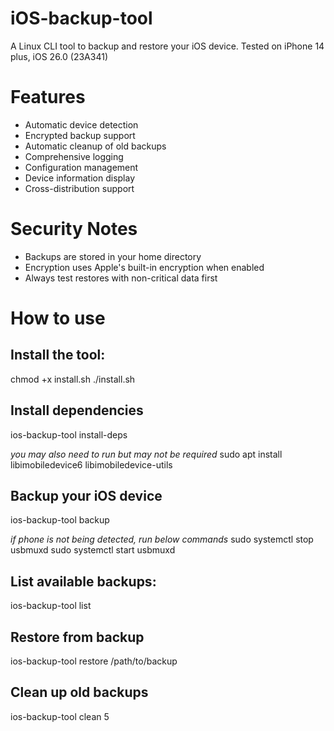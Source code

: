 # iOS-backup-tool
A Linux CLI tool to backup and restore your iOS device. Tested on iPhone 14 plus, iOS 26.0 (23A341)
# Features
- Automatic device detection
- Encrypted backup support
- Automatic cleanup of old backups
- Comprehensive logging
- Configuration management
- Device information display
- Cross-distribution support

# Security Notes
- Backups are stored in your home directory
- Encryption uses Apple's built-in encryption when enabled
- Always test restores with non-critical data first

# How to use
## Install the tool:
chmod +x install.sh
./install.sh

## Install dependencies
ios-backup-tool install-deps

*you may also need to run but may not be required*
sudo apt install libimobiledevice6 libimobiledevice-utils 

## Backup your iOS device
ios-backup-tool backup

*if phone is not being detected, run below commands*
sudo systemctl stop usbmuxd
sudo systemctl start usbmuxd

## List available backups:
ios-backup-tool list

## Restore from backup
ios-backup-tool restore /path/to/backup

## Clean up old backups
ios-backup-tool clean 5
